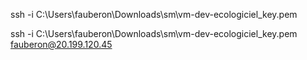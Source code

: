 ssh <host> -i C:\Users\fauberon\Downloads\sm\vm-dev-ecologiciel_key.pem

ssh -i C:\Users\fauberon\Downloads\sm\vm-dev-ecologiciel_key.pem fauberon@20.199.120.45
